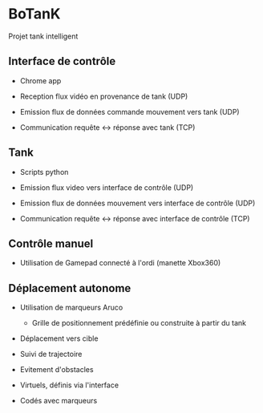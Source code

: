 # BoTanK
Projet tank intelligent

## Interface de contrôle
- Chrome app

- Reception flux vidéo en provenance de tank (UDP)
- Emission flux de données commande mouvement vers tank (UDP)
- Communication requête <-> réponse avec tank (TCP) 

## Tank
- Scripts python

- Emission flux video vers interface de contrôle (UDP)
- Emission flux de données mouvement vers interface de contrôle (UDP)
- Communication requête <-> réponse avec interface de contrôle (TCP) 

## Contrôle manuel
- Utilisation de Gamepad connecté à l'ordi (manette Xbox360) 

## Déplacement autonome
- Utilisation de marqueurs Aruco
  - Grille de positionnement prédéfinie ou construite à partir du tank

- Déplacement vers cible
- Suivi de trajectoire

- Evitement d'obstacles
 - Virtuels, définis via l'interface
 - Codés avec marqueurs 
